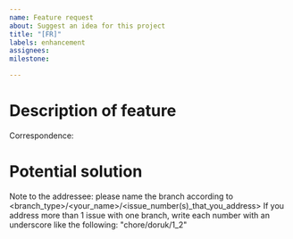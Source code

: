 ```yaml
---
name: Feature request
about: Suggest an idea for this project
title: "[FR]"
labels: enhancement
assignees: 
milestone:

---
```

<!-- Welcome to a feature request issue. Please read this before creating the issue if this is your first time!!! -->

<!--As the issue creator, you have some responsibilities. 
    Fulfillng these responsibilities will make everyone's life easier and will also make the work easier to follow 
    There are some things that you HAVE TO do so that proper person sees the issue and the issue is resolved quickly.
    1- Title: Create a concise title that summarizes the core of your request. DO NOT REMOVE [FR] TAG!!!
    2- Labels: Label the issue properly. Select the label according to which part of the pipeline it would go. 
    3- Assignee(s): Assign the issue to people that SHOULD address the issue according to the responsibilities.
        Also tag the people in the correspondence section.
    4- Milestone: For which milestone do you want this task done?
    -->

# Description of feature
<!-- Describe the feature here and provide some context. What should it do? -->

Correspondence: <!-- Tag the person who needs to address the issue -->

# Potential solution
<!-- Can you think of ways to implement this? -->


Note to the addressee: please name the branch according to <branch_type>/<your_name>/<issue_number(s)_that_you_address>
If you address more than 1 issue with one branch, write each number with an underscore like the following: "chore/doruk/1_2"
